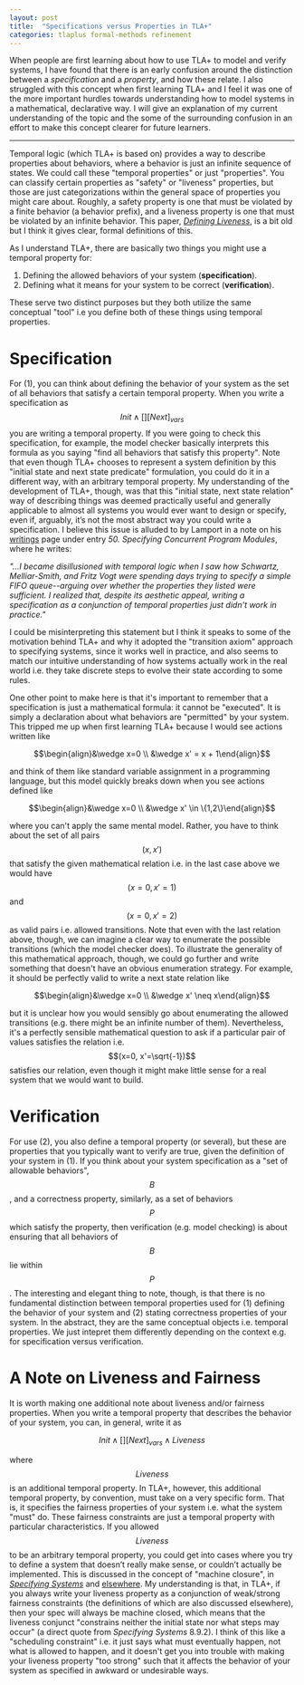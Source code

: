 ```yaml
---
layout: post
title:  "Specifications versus Properties in TLA+"
categories: tlaplus formal-methods refinement
---
```


When people are first learning about how to use TLA+ to model and verify systems, I have found that there is an early confusion around the distinction between a *specification* and a *property*, and how these relate. I also struggled with this concept when first learning TLA+ and I feel it was one of the more important hurdles towards understanding how to model systems in a mathematical, declarative way. I will give an explanation of my current understanding of the topic and the some of the surrounding confusion in an effort to make this concept clearer for future learners.

----

Temporal logic (which TLA+ is based on) provides a way to describe properties about behaviors, where a behavior is just an infinite sequence of states. We could call these "temporal properties" or just "properties".  You can classify certain properties as "safety" or "liveness" properties, but those are just categorizations within the general space of properties you might care about. Roughly, a safety property is one that must be violated by a finite behavior (a behavior prefix), and a liveness property is one that must be violated by an infinite behavior. This paper, [*Defining Liveness*](https://www.cs.cornell.edu/fbs/publications/DefLiveness.pdf), is a bit old but I think it gives clear, formal definitions of this.

As I understand TLA+, there are basically two things you might use a temporal property for:

1. Defining the allowed behaviors of your system (**specification**).
2. Defining what it means for your system to be correct (**verification**). 

These serve two distinct purposes but they both utilize the same conceptual "tool" i.e you define both of these things using temporal properties. 

# Specification

For (1), you can think about defining the behavior of your system as the set of all behaviors that satisfy a certain temporal property. When you write a specification as $$ Init \wedge [][Next]_{vars}$$ you are writing a temporal property. If you were going to check this specification, for example, the model checker basically interprets this formula as you saying "find all behaviors that satisfy this property". Note that even though TLA+ chooses to represent a system definition by this "initial state and next state predicate" formulation, you could do it in a different way, with an arbitrary temporal property. My understanding of the development of TLA+, though, was that this "initial state, next state relation" way of describing things was deemed practically useful and generally applicable to almost all systems you would ever want to design or specify, even if, arguably, it’s not the most abstract way you could write a specification. I believe this issue is alluded to by Lamport in a note on his [writings](https://lamport.azurewebsites.net/pubs/pubs.html) page under entry *50. Specifying Concurrent Program Modules*, where he writes:

*"...I became disillusioned with temporal logic when I saw how Schwartz, Melliar-Smith, and Fritz Vogt were spending days trying to specify a simple FIFO queue--arguing over whether the properties they listed were sufficient.  I realized that, despite its aesthetic appeal, writing a specification as a conjunction of temporal properties just didn't work in practice."*

I could be misinterpreting this statement but I think it speaks to some of the motivation behind TLA+ and why it adopted the "transition axiom" approach to specifying systems, since it works well in practice, and also seems to match our intuitive understanding of how systems actually work in the real world i.e. they take discrete steps to evolve their state according to some rules. 

One other point to make here is that it's important to remember that a specification is just a mathematical formula: it cannot be "executed". It is simply a declaration about what behaviors are "permitted" by your system. This tripped me up when first learning TLA+ because I would see actions written like 

$$\begin{align}&\wedge x=0 \\ &\wedge x' = x + 1\end{align}$$ 

and think of them like standard variable assignment in a programming language, but this model quickly breaks down when you see actions defined like 

$$\begin{align}&\wedge x=0 \\ &\wedge x' \in \{1,2\}\end{align}$$ 

where you can't apply the same mental model. Rather, you have to think about the set of all pairs $$(x,x')$$ that satisfy the given mathematical relation i.e. in the last case above we would have $$(x=0,x'=1)$$ and $$(x=0,x'=2)$$ as valid pairs i.e. allowed transitions. Note that even with the last relation above, though, we can imagine a clear way to enumerate the possible transitions (which the model checker does). To illustrate the generality of this mathematical approach, though, we could go further and write something that doesn't have an obvious enumeration strategy. For example, it should be perfectly valid to write a next state relation like

$$\begin{align}&\wedge x=0 \\ &\wedge x' \neq x\end{align}$$ 

but it is unclear how you would sensibly go about enumerating the allowed transitions (e.g. there might be an infinite number of them). Nevertheless, it's a perfectly sensible mathematical question to ask if a particular pair of values satisfies the relation i.e. $$(x=0, x'=\sqrt{-1})$$ satisfies our relation, even though it might make little sense for a real system that we would want to build.

# Verification

For use (2), you also define a temporal property (or several), but these are properties that you typically want to verify are true, given the definition of your system in (1). If you think about your system specification as a "set of  allowable behaviors", $$B$$, and a correctness property, similarly, as a set of behaviors $$P$$ which satisfy the property, then verification (e.g. model checking) is about ensuring that all behaviors of $$B$$ lie within $$P$$. The interesting and elegant thing to note, though, is that there is no fundamental distinction between temporal properties used for (1) defining the behavior of your system and (2) stating correctness properties of your system. In the abstract, they are the same conceptual objects i.e. temporal properties. We just intepret them differently depending on the context e.g. for specification versus verification.

# A Note on Liveness and Fairness

It is worth making one additional note about liveness and/or fairness properties. When you write a temporal property that describes the behavior of your system, you can, in general, write it as 

$$Init \wedge [][Next]_{vars} \wedge Liveness$$

where $$Liveness$$ is an additional temporal property. In TLA+, however, this additional temporal property, by convention, must take on a very specific form. That is, it specifies the fairness properties of your system i.e. what the system "must" do. These fairness constraints are just a temporal property with particular characteristics. If you allowed $$Liveness$$ to be an arbitrary temporal property, you could get into cases where you try to define a system that doesn’t really make sense, or couldn’t actually be implemented. This is discussed in the concept of "machine closure", in *[Specifying Systems](https://lamport.azurewebsites.net/tla/book.html)* and [elsewhere](https://lamport.azurewebsites.net/tla/safety-liveness.pdf). My understanding is that, in TLA+, if you always write your liveness property as a conjunction of weak/strong fairness constraints (the definitions of which are also discussed elsewhere), then your spec will always be machine closed, which means that the liveness conjunct "constrains neither the initial state nor what steps may occur" (a direct quote from *Specifying Systems* 8.9.2). I think of this like a "scheduling constraint" i.e. it just says what must eventually happen, not what is allowed to happen, and it doesn't get you into trouble with making your liveness property "too strong" such that it affects the behavior of your system as specified in awkward or undesirable ways.

